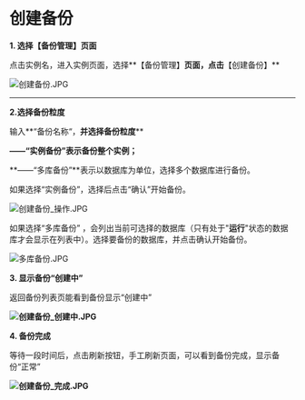 # **创建备份**

**1. 选择【备份管理】页面**

点击实例名，进入实例页面，选择**【备份管理】**页面，点击**【创建备份】**

![创建备份.JPG](http://img1.jcloudcs.com/cms/a7243875-5aba-4d90-a8cf-2628338b6f2620170821115448.JPG)

****

**2.选择备份粒度**

输入**“备份名称“，**并选择备份粒度****

**——“实例备份”**表示备份整个实例；****

**——“多库备份”**表示以数据库为单位，选择多个数据库进行备份。

如果选择“实例备份”，选择后点击“确认”开始备份。

![创建备份_操作.JPG](https://img1.jcloudcs.com/cms/b5095c71-f471-4042-85fb-965c2e4d310420180211103738.JPG)

如果选择“多库备份” ，会列出当前可选择的数据库（只有处于"**运行**"状态的数据库才会显示在列表中）。选择要备份的数据库，并点击确认开始备份。

![多库备份.JPG](https://img1.jcloudcs.com/cms/1b659b18-58b5-480d-bda0-c907fcd0ff3720180211104852.JPG)

**3. 显示备份“创建中”**

返回备份列表页能看到备份显示“创建中”

**![创建备份_创建中.JPG](https://img1.jcloudcs.com/cms/225641e4-f7b1-4ce4-853b-94ba84e9998620180211105220.JPG)**

**4. 备份完成**

等待一段时间后，点击刷新按钮，手工刷新页面，可以看到备份完成，显示备份“正常”

**![创建备份_完成.JPG](https://img1.jcloudcs.com/cms/e8b24783-cad0-4b40-b0f7-b98750c815e020180211105359.JPG)**